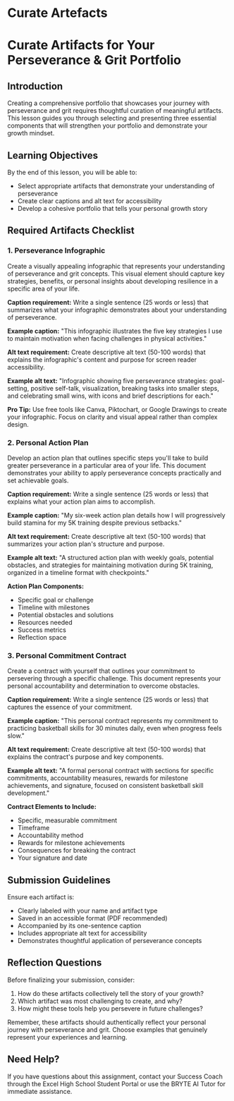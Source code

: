 

# Curate Artefacts

# Curate Artifacts for Your Perseverance & Grit Portfolio

## Introduction
Creating a comprehensive portfolio that showcases your journey with perseverance and grit requires thoughtful curation of meaningful artifacts. This lesson guides you through selecting and presenting three essential components that will strengthen your portfolio and demonstrate your growth mindset.

## Learning Objectives
By the end of this lesson, you will be able to:
- Select appropriate artifacts that demonstrate your understanding of perseverance
- Create clear captions and alt text for accessibility
- Develop a cohesive portfolio that tells your personal growth story

## Required Artifacts Checklist

### 1. Perseverance Infographic
Create a visually appealing infographic that represents your understanding of perseverance and grit concepts. This visual element should capture key strategies, benefits, or personal insights about developing resilience in a specific area of your life.

**Caption requirement:** Write a single sentence (25 words or less) that summarizes what your infographic demonstrates about your understanding of perseverance.

**Example caption:** "This infographic illustrates the five key strategies I use to maintain motivation when facing challenges in physical activities."

**Alt text requirement:** Create descriptive alt text (50-100 words) that explains the infographic's content and purpose for screen reader accessibility.

**Example alt text:** "Infographic showing five perseverance strategies: goal-setting, positive self-talk, visualization, breaking tasks into smaller steps, and celebrating small wins, with icons and brief descriptions for each."

**Pro Tip:** Use free tools like Canva, Piktochart, or Google Drawings to create your infographic. Focus on clarity and visual appeal rather than complex design.

### 2. Personal Action Plan

Develop an action plan that outlines specific steps you'll take to build greater perseverance in a particular area of your life. This document demonstrates your ability to apply perseverance concepts practically and set achievable goals.

**Caption requirement:** Write a single sentence (25 words or less) that explains what your action plan aims to accomplish.

**Example caption:** "My six-week action plan details how I will progressively build stamina for my 5K training despite previous setbacks."

**Alt text requirement:** Create descriptive alt text (50-100 words) that summarizes your action plan's structure and purpose.

**Example alt text:** "A structured action plan with weekly goals, potential obstacles, and strategies for maintaining motivation during 5K training, organized in a timeline format with checkpoints."

**Action Plan Components:**
- Specific goal or challenge
- Timeline with milestones
- Potential obstacles and solutions
- Resources needed
- Success metrics
- Reflection space

### 3. Personal Commitment Contract

Create a contract with yourself that outlines your commitment to persevering through a specific challenge. This document represents your personal accountability and determination to overcome obstacles.

**Caption requirement:** Write a single sentence (25 words or less) that captures the essence of your commitment.

**Example caption:** "This personal contract represents my commitment to practicing basketball skills for 30 minutes daily, even when progress feels slow."

**Alt text requirement:** Create descriptive alt text (50-100 words) that explains the contract's purpose and key components.

**Example alt text:** "A formal personal contract with sections for specific commitments, accountability measures, rewards for milestone achievements, and signature, focused on consistent basketball skill development."

**Contract Elements to Include:**
- Specific, measurable commitment
- Timeframe
- Accountability method
- Rewards for milestone achievements
- Consequences for breaking the contract
- Your signature and date

## Submission Guidelines

Ensure each artifact is:
- Clearly labeled with your name and artifact type
- Saved in an accessible format (PDF recommended)
- Accompanied by its one-sentence caption
- Includes appropriate alt text for accessibility
- Demonstrates thoughtful application of perseverance concepts

## Reflection Questions
Before finalizing your submission, consider:
1. How do these artifacts collectively tell the story of your growth?
2. Which artifact was most challenging to create, and why?
3. How might these tools help you persevere in future challenges?

Remember, these artifacts should authentically reflect your personal journey with perseverance and grit. Choose examples that genuinely represent your experiences and learning.

## Need Help?
If you have questions about this assignment, contact your Success Coach through the Excel High School Student Portal or use the BRYTE AI Tutor for immediate assistance.